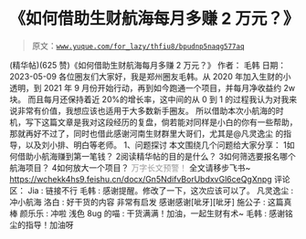 # 《如何借助生财航海每月多赚 2 万元？》

> 原文：[`www.yuque.com/for_lazy/thfiu8/bpudnp5naqg577aq`](https://www.yuque.com/for_lazy/thfiu8/bpudnp5naqg577aq)

<ne-h2 id="46d71286" data-lake-id="46d71286"><ne-heading-ext><ne-heading-anchor></ne-heading-anchor><ne-heading-fold></ne-heading-fold></ne-heading-ext><ne-heading-content><ne-text id="u6a7efda3">(精华帖)(625 赞)《如何借助生财航海每月多赚 2 万元？》</ne-text></ne-heading-content></ne-h2> <ne-p id="uad12aa34" data-lake-id="uad12aa34"><ne-text id="u05078b96">作者： 毛韩</ne-text></ne-p> <ne-p id="u6a5ef57f" data-lake-id="u6a5ef57f"><ne-text id="ue1c3397b">日期：2023-05-09</ne-text></ne-p> <ne-p id="ubda62b1f" data-lake-id="ubda62b1f"><ne-text id="u27732920">各位圈友们大家好，我是郑州圈友毛韩。从 2020 年加入生财的小透明，到 2021 年 9 月份开始行动，再到如今跑通一个项目，并每月净收益约 2w 块。</ne-text></ne-p> <ne-p id="ub57bbbd1" data-lake-id="ub57bbbd1"><ne-text id="uce9fa673">而且每月还保持着近 20%的增长率，这中间的从 0 到 1 的过程我认为对我来说非常有价值，我想应该也适用于大多数新手圈友。</ne-text></ne-p> <ne-p id="u0c6b5837" data-lake-id="u0c6b5837"><ne-text id="uc62b52d4">所以借助本次小航海的时机，写下这篇文章是我对这段经历的复盘，倘若能对同样是小白的你有一些帮助，那就再好不过了，同时也借此感谢河南生财群里大哥们，尤其是@凡灵逸尘 的指导，以及刘小排、明白等老师。</ne-text></ne-p> <ne-h3 id="1c12aebd" data-lake-id="1c12aebd"><ne-heading-ext><ne-heading-anchor></ne-heading-anchor><ne-heading-fold></ne-heading-fold></ne-heading-ext><ne-heading-content><ne-text id="u1cbfb817">1、问题探讨</ne-text></ne-heading-content></ne-h3> <ne-p id="u2c7d977c" data-lake-id="u2c7d977c"><ne-text id="ucfce602e">本文围绕几个问题给大家分享：</ne-text></ne-p> <ne-oli index-type="0"><ne-oli-i>1</ne-oli-i><ne-oli-c class="ne-oli-content" id="uc4cbdd29" data-lake-id="uc4cbdd29"><ne-text id="u04419324">如何借助小航海赚到第一笔钱？</ne-text></ne-oli-c></ne-oli> <ne-oli index-type="0"><ne-oli-i>2</ne-oli-i><ne-oli-c class="ne-oli-content" id="u8448050d" data-lake-id="u8448050d"><ne-text id="uf45f4e46">阅读精华帖的目的是什么？</ne-text></ne-oli-c></ne-oli> <ne-oli index-type="0"><ne-oli-i>3</ne-oli-i><ne-oli-c class="ne-oli-content" id="u93626424" data-lake-id="u93626424"><ne-text id="uec5daf10">如何筛选要报名哪个航海项目？</ne-text></ne-oli-c></ne-oli> <ne-oli index-type="0"><ne-oli-i>4</ne-oli-i><ne-oli-c class="ne-oli-content" id="udd101376" data-lake-id="udd101376"><ne-text id="uf44b860e">如何放大一个项目？</ne-text></ne-oli-c></ne-oli> <ne-p id="u48e4c253" data-lake-id="u48e4c253"><ne-text id="ua458a105" style="color: rgb(154, 154, 154);">万字长文预警！</ne-text></ne-p> <ne-p id="u31652c76" data-lake-id="u31652c76"><ne-text id="ufdcac0f3">全文请移步飞书~</ne-text></ne-p> <ne-p id="u782d0bfb" data-lake-id="u782d0bfb">[<ne-text id="u98a6ab0a">https://wchekk4hs9.feishu.cn/docx/Gn5NdifvBorUbdxvGl6ceQgXnpg</ne-text>](https://wchekk4hs9.feishu.cn/docx/Gn5NdifvBorUbdxvGl6ceQgXnpg)</ne-p> <ne-hole id="u23d21c0d" data-lake-id="u23d21c0d"><ne-card data-card-name="hr" data-card-type="block" id="hdG4F" data-event-boundary="card"><ne-p id="u13d35d4c" data-lake-id="u13d35d4c"><ne-text id="u44dd2ac4">评论区：</ne-text></ne-p> <ne-p id="u5a77aaaf" data-lake-id="u5a77aaaf"><ne-text id="u58f074de">Jia : 链接不行</ne-text> <ne-text id="u39eae773">毛韩 : 感谢提醒。修改了一下，这次应该可以了。</ne-text> <ne-text id="u5b09ad37">凡灵逸尘 : 冲小航海</ne-text> <ne-text id="uad1f5a40">洛白 : 好干货的内容 非常有启发 感谢感谢[呲牙][呲牙]</ne-text> <ne-text id="u346c0ec3">施公子 : 这篇真棒</ne-text> <ne-text id="u1267f236">颜乐乐 : 冲啦</ne-text> <ne-text id="u7779c7d7">浅色 8ug 的喵 : 干货满满！加油，一起生财有术~</ne-text> <ne-text id="ua525f1f0">毛韩 : 感谢铭尘的指导！加油呀</ne-text></ne-p></ne-card></ne-hole>